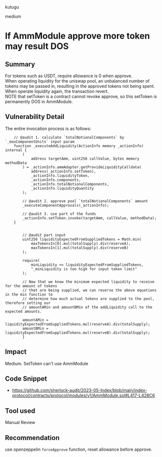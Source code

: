 kutugu

medium

# If AmmModule approve more token may result DOS

## Summary

For tokens such as USDT, require allowance is 0 when approve.      
When operating liquidity for the uniswap pool, an unbalanced number of tokens may be passed in, resulting in the approved tokens not being spent. When operate liquidity again, the transaction revert.    
NOTE that setToken is a contract cannot revoke approve, so this setToken is permanently DOS in AmmModule.    

## Vulnerability Detail

The entire invocation process is as follows:  

```solidity
    // @audit 1. calculate `totalNotionalComponents` by `_maxComponentUnits` input param
    function _executeAddLiquidity(ActionInfo memory _actionInfo) internal {
        (
            address targetAmm, uint256 callValue, bytes memory methodData
        ) = _actionInfo.ammAdapter.getProvideLiquidityCalldata(
            address(_actionInfo.setToken),
            _actionInfo.liquidityToken,
            _actionInfo.components,
            _actionInfo.totalNotionalComponents,
            _actionInfo.liquidityQuantity
        );

        // @audit 2. approve pool `totalNotionalComponents` amount
        _executeComponentApprovals(_actionInfo);

        // @audit 3. use part of the funds
        _actionInfo.setToken.invoke(targetAmm, callValue, methodData);
    }


        // @audit part input
        uint256 liquidityExpectedFromSuppliedTokens = Math.min(
            maxTokensIn[0].mul(totalSupply).div(reserveA),
            maxTokensIn[1].mul(totalSupply).div(reserveB)
        );

        require(
            minLiquidity <= liquidityExpectedFromSuppliedTokens,
            "_minLiquidity is too high for input token limit"
        );

        // Now that we know the minimum expected liquidity to receive for the amount of tokens
        // that are being supplied, we can reverse the above equations in the min function to
        // determine how much actual tokens are supplied to the pool, therefore setting our
        // amountAMin and amountBMin of the addLiquidity call to the expected amounts.

        amountAMin = liquidityExpectedFromSuppliedTokens.mul(reserveA).div(totalSupply);
        amountBMin = liquidityExpectedFromSuppliedTokens.mul(reserveB).div(totalSupply);
        }
```  

## Impact

Medium. SetToken can't use AmmModule

## Code Snippet

- https://github.com/sherlock-audit/2023-05-Index/blob/main/index-protocol/contracts/protocol/modules/v1/AmmModule.sol#L417-L428C6

## Tool used

Manual Review

## Recommendation

use openzeppelin `forceApprove` function, reset allowance before approve.
